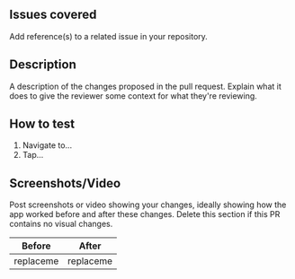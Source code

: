 ## Issues covered
Add reference(s) to a related issue in your repository.

## Description
A description of the changes proposed in the pull request. Explain what it does to give the reviewer some context for what they're reviewing.

## How to test
1. Navigate to...
2. Tap...

## Screenshots/Video
Post screenshots or video showing your changes, ideally showing how the app worked before and after these changes. Delete this section if this PR contains no visual changes.

| Before | After |
|--------|--------|
| replaceme | replaceme |
